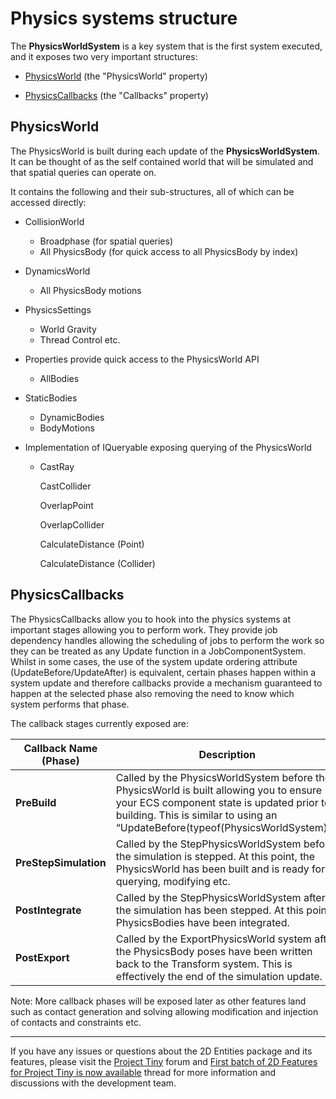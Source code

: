 # Physics systems structure

The __PhysicsWorldSystem__ is a key system that is the first system executed, and it exposes two very important structures:

* [PhysicsWorld](#physicsworld) (the "PhysicsWorld" property)

* [PhysicsCallbacks](#physicscallbacks) (the "Callbacks" property)

## PhysicsWorld

The PhysicsWorld is built during each update of the __PhysicsWorldSystem__. It can be thought of as the self contained world that will be simulated and that spatial queries can operate on. 

It contains the following and their sub-structures, all of which can be accessed directly:

- CollisionWorld

  - Broadphase (for spatial queries)
  - All PhysicsBody (for quick access to all PhysicsBody by index)

- DynamicsWorld

  * All PhysicsBody motions

- PhysicsSettings

  - World Gravity
  - Thread Control etc.
  
- Properties provide quick access to the PhysicsWorld API

  - AllBodies
- StaticBodies
  - DynamicBodies
  - BodyMotions
  
- Implementation of IQueryable exposing querying of the PhysicsWorld

  - CastRay

    CastCollider

    OverlapPoint

    OverlapCollider

    CalculateDistance (Point)

    CalculateDistance (Collider)

## PhysicsCallbacks

The PhysicsCallbacks allow you to hook into the physics systems at important stages allowing you to perform work. They provide job dependency handles allowing the scheduling of jobs to perform the work so they can be treated as any Update function in a JobComponentSystem. Whilst in some cases, the use of the system update ordering attribute (UpdateBefore/UpdateAfter) is equivalent, certain phases happen within a system update and therefore callbacks provide a mechanism guaranteed to happen at the selected phase also removing the need to know which system performs that phase.

The callback stages currently exposed are:

| Callback Name (Phase) | Description                                                  |
| --------------------- | ------------------------------------------------------------ |
| __PreBuild__          | Called by the PhysicsWorldSystem before the PhysicsWorld is built allowing you to ensure your ECS component state is updated prior to building. This is similar to using an “UpdateBefore(typeof(PhysicsWorldSystem))”. |
| __PreStepSimulation__ | Called by the StepPhysicsWorldSystem before the simulation is stepped. At this point, the PhysicsWorld has been built and is ready for querying, modifying etc. |
| __PostIntegrate__     | Called by the StepPhysicsWorldSystem after the simulation has been stepped. At this point, PhysicsBodies have been integrated. |
| __PostExport__        | Called by the ExportPhysicsWorld system after the PhysicsBody poses have been written back to the Transform system. This is effectively the end of the simulation update. |

Note: More callback phases will be exposed later as other features land such as contact generation and solving allowing modification and injection of contacts and constraints etc.

---

If you have any issues or questions about the 2D Entities package and its features, please visit the [Project Tiny](https://forum.unity.com/forums/project-tiny.151/) forum and [First batch of 2D Features for Project Tiny is now available](https://forum.unity.com/threads/first-batch-of-2d-features-for-project-tiny-is-now-available.830652/) thread for more information and discussions with the development team.